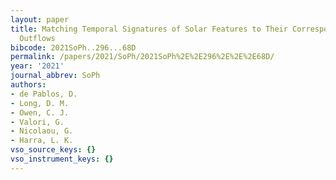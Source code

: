 ```yaml
---
layout: paper
title: Matching Temporal Signatures of Solar Features to Their Corresponding Solar-Wind
  Outflows
bibcode: 2021SoPh..296...68D
permalink: /papers/2021/SoPh/2021SoPh%2E%2E296%2E%2E%2E68D/
year: '2021'
journal_abbrev: SoPh
authors:
- de Pablos, D.
- Long, D. M.
- Owen, C. J.
- Valori, G.
- Nicolaou, G.
- Harra, L. K.
vso_source_keys: {}
vso_instrument_keys: {}
---
```

